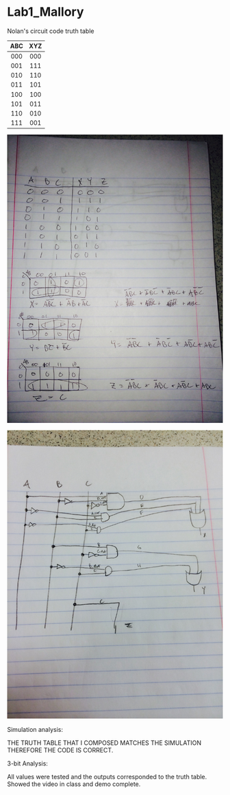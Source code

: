 Lab1_Mallory
============

Nolan's circuit code truth table

| ABC | XYZ | 
|:-:|:-:| 
| 000 | 000 | 
| 001 | 111 | 
| 010 | 110 |
| 011 | 101 | 
| 100 | 100 |
| 101 | 011 | 
| 110 | 010 | 
| 111 | 001 | 

![alt text][logo1]

[logo1]: /kmaps.JPG

![alt text][logo]

[logo]: /schematic.JPG

Simulation analysis:

THE TRUTH TABLE THAT I COMPOSED MATCHES THE SIMULATION
THEREFORE THE CODE IS CORRECT.

3-bit Analysis:

All values were tested and the outputs corresponded to the truth table.
Showed the video in class and demo complete.
